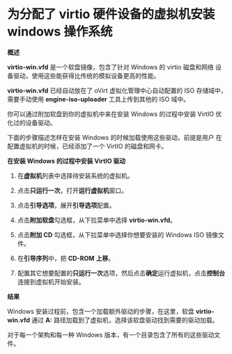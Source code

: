 # 为分配了 virtio 硬件设备的虚拟机安装 windows 操作系统

**概述**

**virtio-win.vfd** 是一个软盘镜像，包含了针对 Windows 的 virtio 磁盘和网络
设备驱动，使用这些能获得比传统的模拟设备更高的性能。

**virtio-win.vfd** 已经自动放在了 oVirt 虚拟化管理中心自动配置的 ISO 存储域中，需要手动使用 **engine-iso-uploader** 工具上传到其他的 ISO 域中。

你可以通过附加软盘到你的虚拟机中来在安装 Windows 的过程中安装 VirtIO 优化过的设备驱动。

下面的步骤描述怎样在安装 Windows 的时候加载使用这些驱动，前提是用户
在配置虚拟机的时候，已经添加了一个 VirtIO 的磁盘和网卡。

**在安装 Windows 的过程中安装 VirtIO 驱动**

1. 在**虚拟机**列表中选择待安装系统的虚拟机。

2. 点击**只运行一次**，打开**运行虚拟机**窗口。

3. 点击**引导选项**，展开**引导选项**配置。

4. 点击**附加软盘**勾选框，从下拉菜单中选择 **virtio-win.vfd**。

5. 点击**附加 CD** 勾选框，从下拉菜单中选择你想要安装的 Windows ISO 镜像文件。

6. 在**引导序列**中，把 **CD-ROM** **上移**。

7. 配置其它想要配置的**只运行一次**选项，然后点击**确定**运行虚拟机，点击**控制台**连接到虚拟机开始安装。

**结果**

Windows 安装过程前，包含一个加载额外驱动的步骤，在这里，软盘 **virtio-win.vfd** 通过 **A:** 路径加载到了虚拟机，选择该软盘驱动找到需要的驱动加载。

对于每一个架构和每一种 Windows 版本，有一个目录包含了所有的这些驱动文件。
